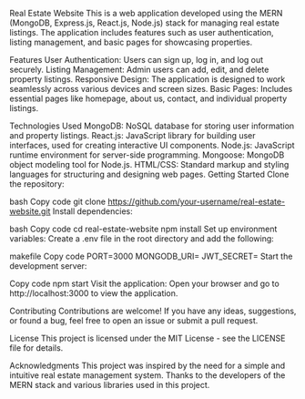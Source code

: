 Real Estate Website
This is a web application developed using the MERN (MongoDB, Express.js, React.js, Node.js) stack for managing real estate listings. The application includes features such as user authentication, listing management, and basic pages for showcasing properties.

Features
User Authentication: Users can sign up, log in, and log out securely.
Listing Management: Admin users can add, edit, and delete property listings.
Responsive Design: The application is designed to work seamlessly across various devices and screen sizes.
Basic Pages: Includes essential pages like homepage, about us, contact, and individual property listings.


Technologies Used
MongoDB: NoSQL database for storing user information and property listings.
React.js: JavaScript library for building user interfaces, used for creating interactive UI components.
Node.js: JavaScript runtime environment for server-side programming.
Mongoose: MongoDB object modeling tool for Node.js.
HTML/CSS: Standard markup and styling languages for structuring and designing web pages.
Getting Started
Clone the repository:

bash
Copy code
git clone https://github.com/your-username/real-estate-website.git
Install dependencies:

bash
Copy code
cd real-estate-website
npm install
Set up environment variables:
Create a .env file in the root directory and add the following:

makefile
Copy code
PORT=3000
MONGODB_URI=<your-mongodb-uri>
JWT_SECRET=<your-jwt-secret>
Start the development server:


Copy code
npm start
Visit the application:
Open your browser and go to http://localhost:3000 to view the application.

Contributing
Contributions are welcome! If you have any ideas, suggestions, or found a bug, feel free to open an issue or submit a pull request.

License
This project is licensed under the MIT License - see the LICENSE file for details.

Acknowledgments
This project was inspired by the need for a simple and intuitive real estate management system.
Thanks to the developers of the MERN stack and various libraries used in this project.

